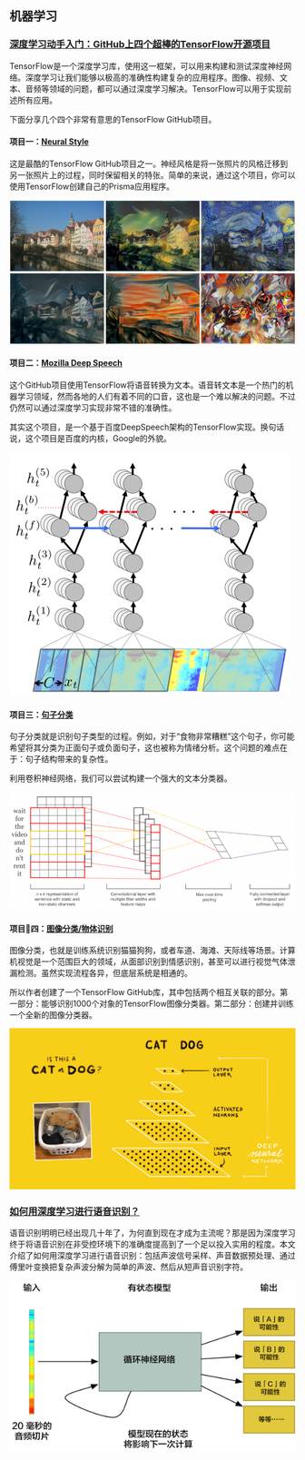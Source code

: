 ## 机器学习

### [深度学习动手入门：GitHub上四个超棒的TensorFlow开源项目](http://mp.weixin.qq.com/s/AIKHJSXL3KsgqSsqu6Wy1g)

TensorFlow是一个深度学习库，使用这一框架，可以用来构建和测试深度神经网络。深度学习让我们能够以极高的准确性构建复杂的应用程序。图像、视频、文本、音频等领域的问题，都可以通过深度学习解决。TensorFlow可以用于实现前述所有应用。

下面分享几个四个非常有意思的TensorFlow GitHub项目。

#### 项目一：[Neural Style](https://github.com/cysmith/neural-style-tf)

这是最酷的TensorFlow GitHub项目之一。神经风格是将一张照片的风格迁移到另一张照片上的过程，同时保留相关的特张。简单的来说，通过这个项目，你可以使用TensorFlow创建自己的Prisma应用程序。

![](./Images/wk8/1.png)

#### 项目二：[Mozilla Deep Speech](https://github.com/mozilla/DeepSpeech)

这个GitHub项目使用TensorFlow将语音转换为文本。语音转文本是一个热门的机器学习领域，然而各地的人们有着不同的口音，这也是一个难以解决的问题。不过仍然可以通过深度学习实现非常不错的准确性。

其实这个项目，是一个基于百度DeepSpeech架构的TensorFlow实现。换句话说，这个项目是百度的内核，Google的外貌。

![](./Images/wk8/2.png)

#### 项目三：[句子分类](https://github.com/dennybritz/cnn-text-classification-tf)

句子分类就是识别句子类型的过程。例如，对于“食物非常糟糕”这个句子，你可能希望将其分类为正面句子或负面句子，这也被称为情绪分析。这个问题的难点在于：句子结构带来的复杂性。

利用卷积神经网络，我们可以尝试构建一个强大的文本分类器。

![](./Images/wk8/3.png)

#### 项目四：[图像分类/物体识别](https://github.com/akshaypai/tfClassifier)

图像分类，也就是训练系统识别猫猫狗狗，或者车道、海滩、天际线等场景。计算机视觉是一个范围巨大的领域，从面部识别到情感识别，甚至可以进行视觉气体泄漏检测。虽然实现流程各异，但底层系统是相通的。

所以作者创建了一个TensorFlow GitHub库，其中包括两个相互关联的部分。第一部分：能够识别1000个对象的TensorFlow图像分类器。第二部分：创建并训练一个全新的图像分类器。

![](./Images/wk8/4.gif)

### [如何用深度学习进行语音识别？](https://medium.com/@ageitgey/machine-learning-is-fun-part-6-how-to-do-speech-recognition-with-deep-learning-28293c162f7a)

语音识别明明已经出现几十年了，为何直到现在才成为主流呢？那是因为深度学习终于将语音识别在非受控环境下的准确度提高到了一个足以投入实用的程度。本文介绍了如何用深度学习进行语音识别：包括声波信号采样、声音数据预处理、通过傅里叶变换把复杂声波分解为简单的声波、然后从短声音识别字符。

![](./Images/wk8/5.jpg)
